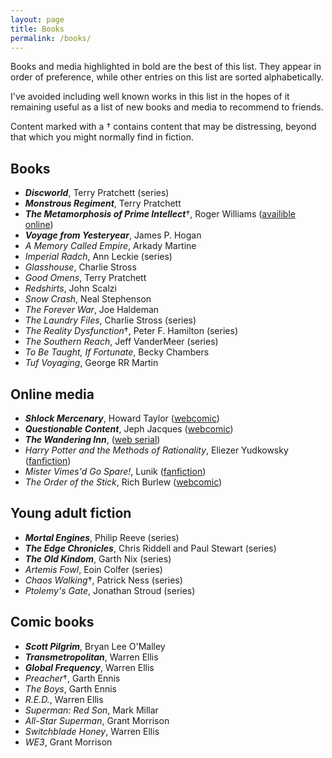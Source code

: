 ```yaml
---
layout: page
title: Books
permalink: /books/
---
```


Books and media highlighted in bold are the best of this list.
They appear in order of preference, while other entries on this list are sorted alphabetically.

I've avoided including well known works in this list in the hopes of it remaining useful as a list of new books and media to recommend to friends.

Content marked with a † contains content that may be distressing, beyond that which you might normally find in fiction.

## Books

- _**Discworld**_, Terry Pratchett (series)
- _**Monstrous Regiment**_, Terry Pratchett
- _**The Metamorphosis of Prime Intellect**_†, Roger Williams ([availible online][prime intellect])
- _**Voyage from Yesteryear**_, James P. Hogan
- _A Memory Called Empire_, Arkady Martine
- _Imperial Radch_, Ann Leckie (series)
- _Glasshouse_, Charlie Stross
- _Good Omens_, Terry Pratchett
- _Redshirts_, John Scalzi
- _Snow Crash_, Neal Stephenson
- _The Forever War_, Joe Haldeman
- _The Laundry Files_, Charlie Stross (series)
- _The Reality Dysfunction_†, Peter F. Hamilton (series)
- _The Southern Reach_, Jeff VanderMeer (series)
- _To Be Taught, If Fortunate_, Becky Chambers
- _Tuf Voyaging_, George RR Martin

## Online media

- _**Shlock Mercenary**_, Howard Taylor ([webcomic][schlock mercenary])
- _**Questionable Content**_, Jeph Jacques ([webcomic][questionable content])
- _**The Wandering Inn**_, ([web serial][the wandering inn])
- _Harry Potter and the Methods of Rationality_, Eliezer Yudkowsky ([fanfiction][methods of rationality])
- _Mister Vimes'd Go Spare!_, Lunik ([fanfiction][mr vimes'd go spare])
- _The Order of the Stick_, Rich Burlew ([webcomic][order of the stick])

## Young adult fiction

- _**Mortal Engines**_, Philip Reeve (series)
- _**The Edge Chronicles**_, Chris Riddell and Paul Stewart (series)
- _**The Old Kindom**_, Garth Nix (series)
- _Artemis Fowl_, Eoin Colfer (series)
- _Chaos Walking_†, Patrick Ness (series)
- _Ptolemy's Gate_, Jonathan Stroud (series)

## Comic books

- _**Scott Pilgrim**_, Bryan Lee O'Malley
- _**Transmetropolitan**_, Warren Ellis
- _**Global Frequency**_, Warren Ellis
- _Preacher_†, Garth Ennis
- _The Boys_,  Garth Ennis
- _R.E.D._, Warren Ellis
- _Superman: Red Son_, Mark Millar
- _All-Star Superman_, Grant Morrison
- _Switchblade Honey_, Warren Ellis
- _WE3_, Grant Morrison

[methods of rationality]: http://www.fanfiction.net/s/5782108/1/Harry_Potter_and_the_Methods_of_Rationality
[mr vimes'd go spare]: http://archiveofourown.org/works/244534
[order of the stick]: http://www.giantitp.com/Comics.html
[prime intellect]: http://localroger.com/prime-intellect/
[schlock mercenary]: https://www.schlockmercenary.com/
[the wandering inn]: https://wanderinginn.com/
[questionable content]: questionablecontent.net/
